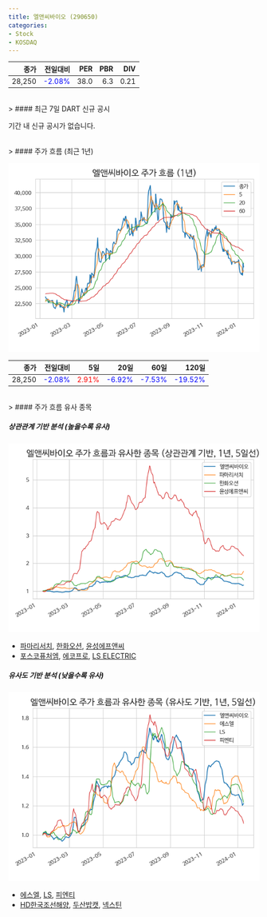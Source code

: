 ```yaml
---
title: 엘앤씨바이오 (290650)
categories:
- Stock
- KOSDAQ
---
```


|종가|전일대비|PER|PBR|DIV|
|---:|-------:|--:|--:|--:|
|28,250|<span style="color: blue">-2.08%</span>|38.0|6.3|0.21|

<!-- more -->

<br>
> #### 최근 7일 DART 신규 공시

기간 내 신규 공시가 없습니다.

<br>
> #### 주가 흐름 (최근 1년)

![290650](/assets/images/stock/290650.png)

|종가|전일대비|5일|20일|60일|120일|
|---:|-------:|--:|---:|---:|----:|
|28,250|<span style="color: blue">-2.08%</span>|<span style="color: red">2.91%</span>|<span style="color: blue">-6.92%</span>|<span style="color: blue">-7.53%</span>|<span style="color: blue">-19.52%</span>|

<br>
> #### 주가 흐름 유사 종목

##### 상관관계 기반 분석 (높을수록 유사)
![290650](/assets/images/stock/290650_corr.png)
- [파마리서치](/214450/), [한화오션](/042660/), [윤성에프앤씨](/372170/)
- [포스코퓨처엠](/003670/), [에코프로](/086520/), [LS ELECTRIC](/010120/)

##### 유사도 기반 분석 (낮을수록 유사)
![290650](/assets/images/stock/290650_sim.png)
- [에스엘](/005850/), [LS](/006260/), [피엔티](/137400/)
- [HD한국조선해양](/009540/), [두산밥캣](/241560/), [넥스틴](/348210/)